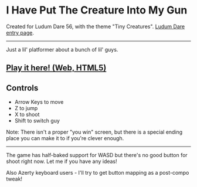# I Have Put The Creature Into My Gun

Created for Ludum Dare 56, with the theme "Tiny Creatures". [Ludum Dare entry page](https://ldjam.com/events/ludum-dare/56/i-have-put-the-creature-into-my-gun).

---

Just a lil' platformer about a bunch of lil' guys.

## [Play it here! (Web, HTML5)](https://jezzamon.itch.io/i-have-put-the-creature-into-my-gun)

## Controls

- Arrow Keys to move
- Z to jump
- X to shoot
- Shift to switch guy

Note: There isn't a proper "you win" screen, but there is a special ending place you can make it to if you're clever enough.

---

The game has half-baked support for WASD but there's no good button for shoot right now. Let me if you have any ideas!

Also Azerty keyboard users - I'll try to get button mapping as a post-compo tweak!

